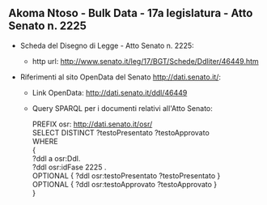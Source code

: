 ## Akoma Ntoso - Bulk Data - 17a legislatura - Atto Senato n. 2225 ##

* Scheda del Disegno di Legge - Atto Senato n. 2225:
	* http url: http://www.senato.it/leg/17/BGT/Schede/Ddliter/46449.htm

* Riferimenti al sito OpenData del Senato http://dati.senato.it/:
	* Link OpenData: http://dati.senato.it/ddl/46449
	* Query SPARQL per i documenti relativi all'Atto Senato:

        PREFIX osr: <http://dati.senato.it/osr/>  
		SELECT DISTINCT ?testoPresentato ?testoApprovato  
		WHERE  
		{  
		    ?ddl a osr:Ddl.  
		    ?ddl osr:idFase 2225 .  
		    OPTIONAL { ?ddl osr:testoPresentato ?testoPresentato }  
		    OPTIONAL { ?ddl osr:testoApprovato ?testoApprovato }  
		}
		
